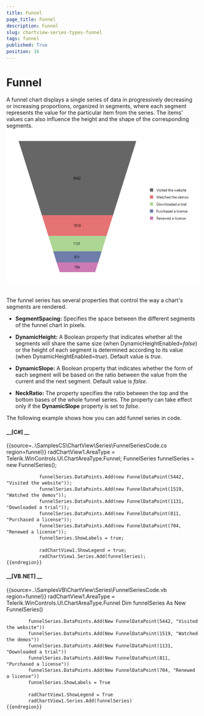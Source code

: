```yaml
---
title: Funnel
page_title: Funnel
description: Funnel
slug: chartview-series-types-funnel
tags: funnel
published: True
position: 16
---
```


# Funnel



A funnel chart displays a single series of data in progressively decreasing or increasing proportions,
        organized in segments, where each segment represents the value for the particular item from the series.
        The items' values can also influence the height and the shape of the corresponding segments.
      ![chartview-series-types-funnel 001](images/chartview-series-types-funnel001.png)

## 

The funnel series has several properties that control the way a chart's segments are rendered.

* __SegmentSpacing:__ Specifies the space between the different segments of the funnel chart in pixels.
            

* __DynamicHeight:__ A Boolean property that indicates whether all the segments will share the same size
              (when DynamicHeightEnabled=*false*) or the height of
              each segment is determined according to its value (when DynamicHeightEnabled=*true*). Default value is *true*.
            

* __DynamicSlope:__ A Boolean property that indicates whether the form of each segment will be
              based on the ratio between the value from the current and the next segment. Default value is *false*.
            

* __NeckRatio:__ The property specifies the ratio between the top and the bottom bases of the whole funnel series.
              The property can take effect only if the __DynamicSlope__ property is set to *false*.
            

The following example shows how you can add funnel series in code.
        

#### __[C#] __

{{source=..\SamplesCS\ChartView\Series\FunnelSeriesCode.cs region=funnel}}
	            radChartView1.AreaType = Telerik.WinControls.UI.ChartAreaType.Funnel;
	            FunnelSeries funnelSeries = new FunnelSeries();
	
	            funnelSeries.DataPoints.Add(new FunnelDataPoint(5442, "Visited the website"));
	            funnelSeries.DataPoints.Add(new FunnelDataPoint(1519, "Watched the demos"));
	            funnelSeries.DataPoints.Add(new FunnelDataPoint(1131, "Downloaded a trial"));
	            funnelSeries.DataPoints.Add(new FunnelDataPoint(811, "Purchased a license"));
	            funnelSeries.DataPoints.Add(new FunnelDataPoint(704, "Renewed a license"));
	            funnelSeries.ShowLabels = true;
	
	            radChartView1.ShowLegend = true;
	            radChartView1.Series.Add(funnelSeries);
	{{endregion}}



#### __[VB.NET] __

{{source=..\SamplesVB\ChartView\Series\FunnelSeriesCode.vb region=funnel}}
	        radChartView1.AreaType = Telerik.WinControls.UI.ChartAreaType.Funnel
	        Dim funnelSeries As New FunnelSeries()
	
	        funnelSeries.DataPoints.Add(New FunnelDataPoint(5442, "Visited the website"))
	        funnelSeries.DataPoints.Add(New FunnelDataPoint(1519, "Watched the demos"))
	        funnelSeries.DataPoints.Add(New FunnelDataPoint(1131, "Downloaded a trial"))
	        funnelSeries.DataPoints.Add(New FunnelDataPoint(811, "Purchased a license"))
	        funnelSeries.DataPoints.Add(New FunnelDataPoint(704, "Renewed a license"))
	        funnelSeries.ShowLabels = True
	
	        radChartView1.ShowLegend = True
	        radChartView1.Series.Add(funnelSeries)
	{{endregion}}


